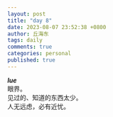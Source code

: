 ```yaml
---
layout: post
title: "day 8"
date: 2023-08-07 23:52:38 +0800
author: 丘海东 
tags: daily
comments: true
categories: personal
published: true
---
```

***lue***  
眼界。  
见过的、知道的东西太少。  
人无远虑，必有近忧。
